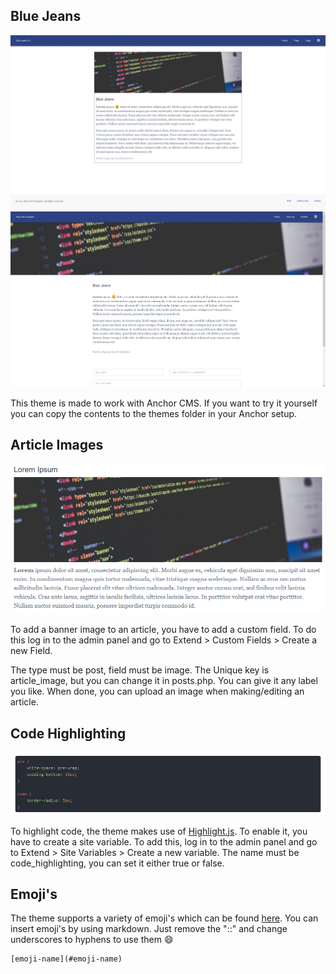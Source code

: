 ## Blue Jeans

![Blue Jeans](posts.png)
![Article Page](article.png)

This theme is made to work with Anchor CMS. If you want to try it yourself you can copy the contents to the themes folder in your Anchor setup.

## Article Images

![Code Highlighting](images.png)

To add a banner image to an article, you have to add a custom field.
To do this log in to the admin panel and go to Extend > Custom Fields > Create a new Field.

The type must be post, field must be image. The Unique key is article_image, but you can change it in posts.php. You can give it any label you like.
When done, you can upload an image when making/editing an article.

## Code Highlighting

![Code Highlighting](highlight.png)

To highlight code, the theme makes use of [Highlight.js](https://github.com/isagalaev/highlight.js). To enable it, you have to create a site variable.
To add this, log in to the admin panel and go to Extend > Site Variables > Create a new variable. The name must be code_highlighting, you can set it either true or false.

## Emoji's

The theme supports a variety of emoji's which can be found [here](https://www.webpagefx.com/tools/emoji-cheat-sheet/). You can insert emoji's by using markdown. Just remove the "::" and change underscores to hyphens to use them :smile:

```
[emoji-name](#emoji-name)
```
